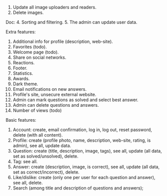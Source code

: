1. Update all image uploaders and readers.
2. Delete images.

Doc:
4. Sorting and filtering.
5. The admin can update user data.

Extra features:
1. Additional info for profile (description, web-site).
2. Favorites (todo).
3. Welcome page (todo).
4. Share on social networks.
5. Reactions.
6. Footer.
7. Statistics.
8. Awards.
9. Dark theme.
10. Email notifications on new answers.
11. Profile's site, unsecure external website.
12. Admin can mark questions as solved and select best answer.
13. Admin can delete questions and answers.
14. Number of views (todo)

Basic features:
1. Account: create, email confirmation, log in, log out, reset password, delete (with all content).
2. Profile: create (profile photo, name, description, web-site, rating, is admin), see all, update data.
3. Question: create (title, description, image, tags), see all, update (all data, set as solved/unsolved), delete.
4. Tag: see all.
5. Answer: create (description, image, is correct), see all, update (all data, set as correct/incorrect), delete.
6. Like/dislike: create (only one per user for each question and answer), see all, delete.
7. Search (among title and description of questions and answers);
